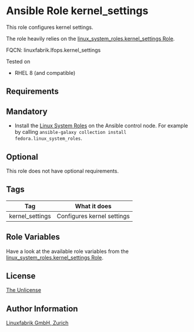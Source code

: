 # Ansible Role kernel_settings

This role configures kernel settings.

The role heavily relies on the [linux_system_roles.kernel_settings Role](https://github.com/linux-system-roles/kernel_settings).

FQCN: linuxfabrik.lfops.kernel_settings

Tested on

* RHEL 8 (and compatible)


## Requirements

## Mandatory

* Install the [Linux System Roles](https://linux-system-roles.github.io/) on the Ansible control node. For example by calling `ansible-galaxy collection install fedora.linux_system_roles`.


## Optional

This role does not have optional requirements.


## Tags

| Tag             | What it does               |
| ---             | ------------               |
| kernel_settings | Configures kernel settings |



## Role Variables

Have a look at the available role variables from the [linux_system_roles.kernel_settings Role](https://github.com/linux-system-roles/kernel_settings/blob/master/README.md).


## License

[The Unlicense](https://unlicense.org/)


## Author Information

[Linuxfabrik GmbH, Zurich](https://www.linuxfabrik.ch)
